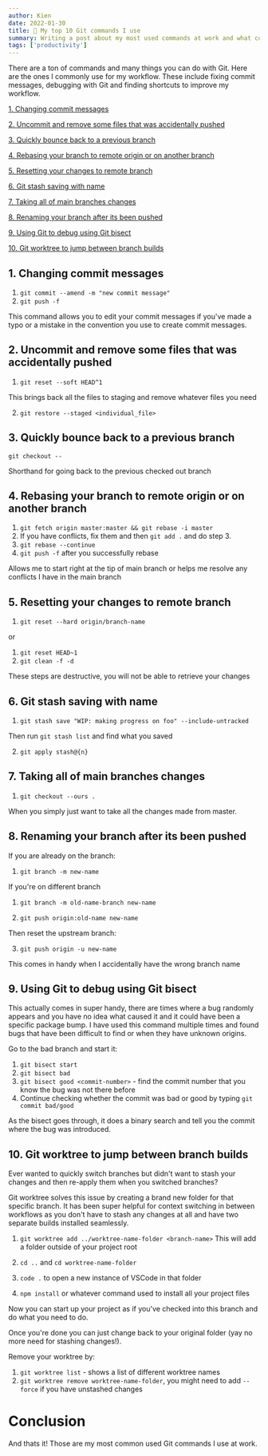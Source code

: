 ```yaml
---
author: Kien
date: 2022-01-30
title: 🤖 My top 10 Git commands I use
summary: Writing a post about my most used commands at work and what commands I learned to improve my workflow.
tags: ['productivity']
---
```


There are a ton of commands and many things you can do with Git. Here are the ones I commonly use for my workflow. These include fixing commit messages, debugging with Git and finding shortcuts to improve my workflow.

[1. Changing commit messages](#1-changing-commit-messages)

[2. Uncommit and remove some files that was accidentally pushed](#2-uncommit-and-remove-some-files-that-was-accidentally-pushed)

[3. Quickly bounce back to a previous branch](#3-quickly-bounce-back-to-a-previous-branch)

[4. Rebasing your branch to remote origin or on another branch](#4-rebasing-your-branch-to-remote-origin-or-on-another-branch)

[5. Resetting your changes to remote branch](#5-resetting-your-changes-to-remote-branch)

[6. Git stash saving with name](#6-git-stash-saving-with-name)

[7. Taking all of main branches changes](#7-taking-all-of-main-branches-changes)

[8. Renaming your branch after its been pushed](#8-renaming-your-branch-after-its-been-pushed)

[9. Using Git to debug using Git bisect](9-using-git-to-debug-using-git-bisect)

[10. Git worktree to jump between branch builds](#10-git-worktree-to-jump-between-branch-builds)

## 1. Changing commit messages

1. `git commit --amend -m "new commit message"`
2. `git push -f`

This command allows you to edit your commit messages if you've made a typo or a mistake in the convention you use to create commit messages.

## 2. Uncommit and remove some files that was accidentally pushed

1. `git reset --soft HEAD^1`

This brings back all the files to staging and remove whatever files you need

2. `git restore --staged <individual_file>`

## 3. Quickly bounce back to a previous branch

`git checkout --`

Shorthand for going back to the previous checked out branch

## 4. Rebasing your branch to remote origin or on another branch

1. `git fetch origin master:master && git rebase -i master`
2. If you have conflicts, fix them and then `git add .` and do step 3.
3. `git rebase --continue`
4. `git push -f` after you successfully rebase

Allows me to start right at the tip of main branch or helps me resolve any conflicts I have in the main branch

## 5. Resetting your changes to remote branch

1. `git reset --hard origin/branch-name`

or

1. `git reset HEAD~1`
2. `git clean -f -d`

These steps are destructive, you will not be able to retrieve your changes

## 6. Git stash saving with name

1. `git stash save "WIP: making progress on foo" --include-untracked`

Then run `git stash list` and find what you saved

2. `git apply stash@{n}`

## 7. Taking all of main branches changes

1. `git checkout --ours .`

When you simply just want to take all the changes made from master.

## 8. Renaming your branch after its been pushed

If you are already on the branch:

1. `git branch -m new-name`

If you're on different branch

1. `git branch -m old-name-branch new-name`

2. `git push origin:old-name new-name`

Then reset the upstream branch:

3. `git push origin -u new-name`

This comes in handy when I accidentally have the wrong branch name

## 9. Using Git to debug using Git bisect

This actually comes in super handy, there are times where a bug randomly appears and you have no idea what caused it and it could have been a specific package bump.
I have used this command multiple times and found bugs that have been difficult to find or when they have unknown origins.

Go to the bad branch and start it:

1. `git bisect start`
2. `git bisect bad`
3. `git bisect good <commit-number>` - find the commit number that you know the bug was not there before
4. Continue checking whether the commit was bad or good by typing `git commit bad/good`

As the bisect goes through, it does a binary search and tell you the commit where the bug was introduced.

## 10. Git worktree to jump between branch builds

Ever wanted to quickly switch branches but didn't want to stash your changes and then re-apply them when you switched branches?

Git worktree solves this issue by creating a brand new folder for that specific branch. It has been super helpful for context switching in between workflows as you don't have to stash any changes at all and have two separate builds installed seamlessly.

1. `git worktree add ../worktree-name-folder <branch-name>`
   This will add a folder outside of your project root

2. `cd ..` and `cd worktree-name-folder`
3. `code .` to open a new instance of VSCode in that folder
4. `npm install` or whatever command used to install all your project files

Now you can start up your project as if you've checked into this branch and do what you need to do.

Once you're done you can just change back to your original folder (yay no more need for stashing changes!).

Remove your worktree by:

1. `git worktree list` - shows a list of different worktree names
2. `git worktree remove worktree-name-folder`, you might need to add `--force` if you have unstashed changes

# Conclusion

And thats it! Those are my most common used Git commands I use at work.
